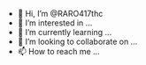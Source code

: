 - 👋 Hi, I’m @RARO417thc
- 👀 I’m interested in ...
- 🌱 I’m currently learning ...
- 💞️ I’m looking to collaborate on ...
- 📫 How to reach me ...

<!---
RARO417thc/RARO417thc is a ✨ special ✨ repository because its `README.md` (this file) appears on your GitHub profile.
You can click the Preview link to take a look at your changes.
--->
